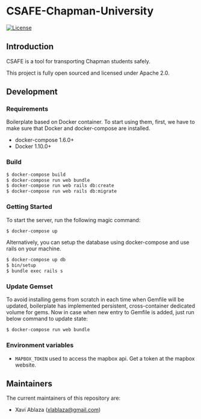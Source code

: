 # CSAFE-Chapman-University
[![License](https://img.shields.io/badge/License-Apache%202.0-blue.svg)](https://github.com/UXSoc/CSAFE-Chapman-University/blob/master/LICENSE.txt)

## Introduction

CSAFE is a tool for transporting Chapman students safely.

This project is fully open sourced and licensed under Apache 2.0.

## Development

### Requirements

Boilerplate based on Docker container. To start using them, first, we have to make sure that Docker and docker-compose are installed.

- docker-compose 1.6.0+
- Docker 1.10.0+

### Build

```bash
$ docker-compose build
$ docker-compose run web bundle
$ docker-compose run web rails db:create
$ docker-compose run web rails db:migrate
```

### Getting Started

To start the server, run the following magic command:

```bash
$ docker-compose up
```

Alternatively, you can setup the database using docker-compose and use rails on your machine.

```bash
$ docker-compose up db
$ bin/setup
$ bundle exec rails s
```

### Update Gemset

To avoid installing gems from scratch in each time when Gemfile will be updated, boilerplate has implemented persistent, cross-container dedicated volume for gems. Now in case when new entry to Gemfile is added, just run below command to update state:

```bash
$ docker-compose run web bundle
```

### Environment variables

- `MAPBOX_TOKEN` used to access the mapbox api. Get a token at the mapbox
  website.

## Maintainers

The current maintainers of this repository are:

- Xavi Ablaza (xlablaza@gmail.com)

